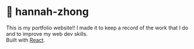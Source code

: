 # 🥳 hannah-zhong

This is my portfolio website!! I made it to keep a record of the work that I do and to improve my web dev skills.  
Built with [React](https://github.com/facebook/create-react-app).
